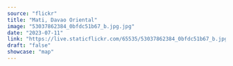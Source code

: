 ```yaml
---
source: "flickr"
title: "Mati, Davao Oriental"
image: "53037862384_0bfdc51b67_b.jpg.jpg"
date: "2023-07-11"
link: "https://live.staticflickr.com/65535/53037862384_0bfdc51b67_b.jpg"
draft: "false"
showcase: "map"
---
```

